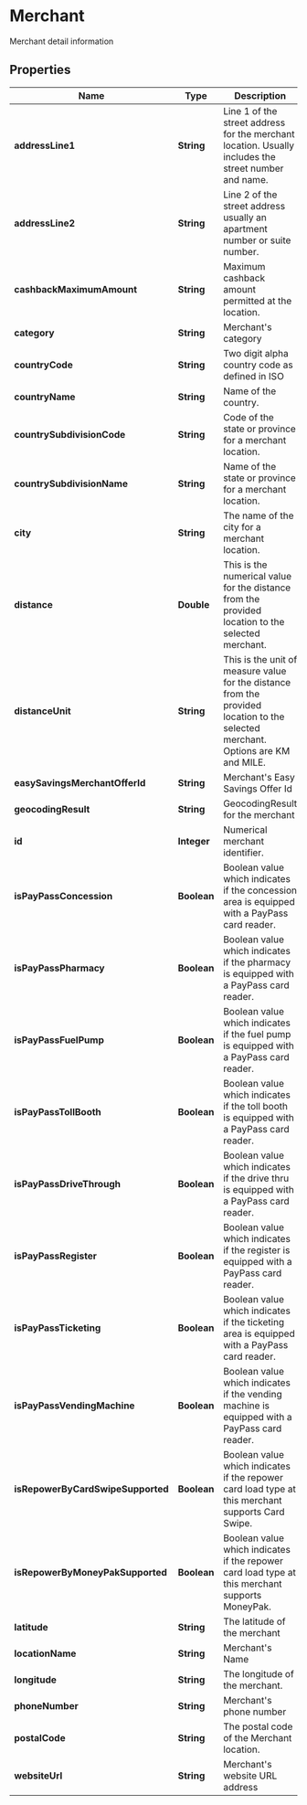 

# Merchant

Merchant detail information

## Properties

Name | Type | Description | Notes
------------ | ------------- | ------------- | -------------
**addressLine1** | **String** | Line 1 of the street address for the merchant location. Usually includes the street number and name. |  [optional]
**addressLine2** | **String** | Line 2 of the street address usually an apartment number or suite number. |  [optional]
**cashbackMaximumAmount** | **String** | Maximum cashback amount permitted at the location. |  [optional]
**category** | **String** | Merchant&#39;s category |  [optional]
**countryCode** | **String** | Two digit alpha country code as defined in ISO |  [optional]
**countryName** | **String** | Name of the country. |  [optional]
**countrySubdivisionCode** | **String** | Code of the state or province for a merchant location. |  [optional]
**countrySubdivisionName** | **String** | Name of the state or province for a merchant location. |  [optional]
**city** | **String** | The name of the city for a merchant location. |  [optional]
**distance** | **Double** | This is the numerical value for the distance from the provided location to the selected merchant. |  [optional]
**distanceUnit** | **String** | This is the unit of measure value for the distance from the provided location to the selected merchant. Options are KM and MILE. |  [optional]
**easySavingsMerchantOfferId** | **String** | Merchant&#39;s Easy Savings Offer Id |  [optional]
**geocodingResult** | **String** | GeocodingResult for the merchant |  [optional]
**id** | **Integer** | Numerical merchant identifier. |  [optional]
**isPayPassConcession** | **Boolean** | Boolean value which indicates if the concession area is equipped with a PayPass card reader. |  [optional]
**isPayPassPharmacy** | **Boolean** | Boolean value which indicates if the pharmacy is equipped with a PayPass card reader. |  [optional]
**isPayPassFuelPump** | **Boolean** | Boolean value which indicates if the fuel pump is equipped with a PayPass card reader. |  [optional]
**isPayPassTollBooth** | **Boolean** | Boolean value which indicates if the toll booth is equipped with a PayPass card reader. |  [optional]
**isPayPassDriveThrough** | **Boolean** | Boolean value which indicates if the drive thru is equipped with a PayPass card reader. |  [optional]
**isPayPassRegister** | **Boolean** | Boolean value which indicates if the register is equipped with a PayPass card reader. |  [optional]
**isPayPassTicketing** | **Boolean** | Boolean value which indicates if the ticketing area is equipped with a PayPass card reader. |  [optional]
**isPayPassVendingMachine** | **Boolean** | Boolean value which indicates if the vending machine is equipped with a PayPass card reader. |  [optional]
**isRepowerByCardSwipeSupported** | **Boolean** | Boolean value which indicates if the repower card load type at this merchant supports Card Swipe. |  [optional]
**isRepowerByMoneyPakSupported** | **Boolean** | Boolean value which indicates if the repower card load type at this merchant supports MoneyPak. |  [optional]
**latitude** | **String** | The latitude of the merchant |  [optional]
**locationName** | **String** | Merchant&#39;s Name |  [optional]
**longitude** | **String** | The longitude of the merchant. |  [optional]
**phoneNumber** | **String** | Merchant&#39;s phone number |  [optional]
**postalCode** | **String** | The postal code of the Merchant location. |  [optional]
**websiteUrl** | **String** | Merchant&#39;s website URL address |  [optional]



